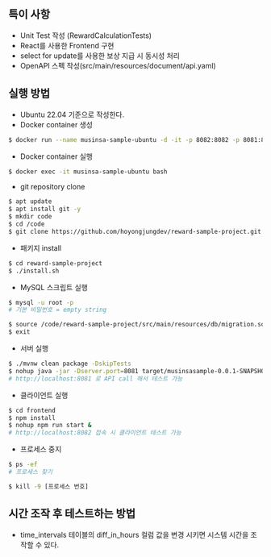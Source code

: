 ## 특이 사항
- Unit Test 작성 (RewardCalculationTests)
- React를 사용한 Frontend 구현
- select for update를 사용한 보상 지급 시 동시성 처리
- OpenAPI 스펙 작성(src/main/resources/document/api.yaml)

## 실행 방법
- Ubuntu 22.04 기준으로 작성한다.
- Docker container 생성
```bash
$ docker run --name musinsa-sample-ubuntu -d -it -p 8082:8082 -p 8081:8081 -p 4000:3306 ubuntu:22.04 bash
```

- Docker container 실행
```bash
$ docker exec -it musinsa-sample-ubuntu bash
```

- git repository clone
```bash
$ apt update
$ apt install git -y
$ mkdir code
$ cd /code
$ git clone https://github.com/hoyongjungdev/reward-sample-project.git
```

- 패키지 install
```bash
$ cd reward-sample-project
$ ./install.sh
```

- MySQL 스크립트 실행
```bash
$ mysql -u root -p
# 기본 비밀번호 = empty string

$ source /code/reward-sample-project/src/main/resources/db/migration.sql
$ exit
```

- 서버 실행
```bash
$ ./mvnw clean package -DskipTests
$ nohup java -jar -Dserver.port=8081 target/musinsasample-0.0.1-SNAPSHOT.jar &
# http://localhost:8081 로 API call 해서 테스트 가능
```

- 클라이언트 실행
```bash
$ cd frontend
$ npm install
$ nohup npm run start &
# http://localhost:8082 접속 시 클라이언트 테스트 가능
```

- 프로세스 중지
```bash
$ ps -ef
# 프로세스 찾기

$ kill -9 [프로세스 번호]
```

## 시간 조작 후 테스트하는 방법
- time_intervals 테이블의 diff_in_hours 컬럼 값을 변경 시키면 시스템 시간을 조작할 수 있다.